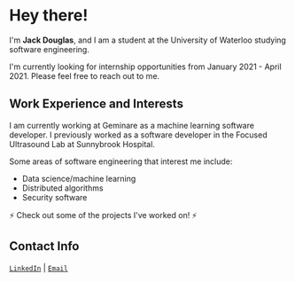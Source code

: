 # Hey there! 

I'm **Jack Douglas**, and I am a student at the University of Waterloo studying software engineering. 

I'm currently looking for internship opportunities from January 2021 - April 2021. Please feel free to reach out to me.

## Work Experience and Interests

I am currently working at Geminare as a machine learning software developer. I previously worked as a software developer in the Focused Ultrasound Lab at Sunnybrook Hospital.

Some areas of software engineering that interest me include:

- Data science/machine learning
- Distributed algorithms
- Security software

⚡ Check out some of the projects I've worked on! ⚡

## Contact Info 

<code>[LinkedIn](https://www.linkedin.com/in/jack-douglas-910896150/)</code> | <code>[Email](mailto:jack.douglas@uwaterloo.ca)</code>

<!--
**J-Douglas/J-Douglas** is a ✨ _special_ ✨ repository because its `README.md` (this file) appears on your GitHub profile.

Here are some ideas to get you started:

- 🔭 I’m currently working on ...
- 🌱 I’m currently learning ...
- 👯 I’m looking to collaborate on ...
- 🤔 I’m looking for help with ...
- 💬 Ask me about ...
- 📫 How to reach me: ...
- 😄 Pronouns: ...
- ⚡ Fun fact: ...
-->
